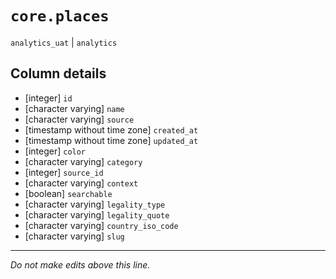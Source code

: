 # `core.places`
`analytics_uat` | `analytics`

## Column details
* [integer]   `id`
* [character varying] `name`
* [character varying] `source`
* [timestamp without time zone] `created_at`
* [timestamp without time zone] `updated_at`
* [integer]   `color`
* [character varying] `category`
* [integer]   `source_id`
* [character varying] `context`
* [boolean]   `searchable`
* [character varying] `legality_type`
* [character varying] `legality_quote`
* [character varying] `country_iso_code`
* [character varying] `slug`

-------------------------------------------------------------------------------
*Do not make edits above this line.*
